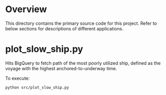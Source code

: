 # Overview
This directory contains the primary source code for this project. Refer to below sections for descriptions of different applications.

# plot_slow_ship.py
Hits BigQuery to fetch path of the most poorly utilized ship, defined as the voyage with the highest anchored-to-underway time.

To execute:
```bash
python src/plot_slow_ship.py
```
